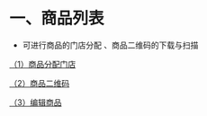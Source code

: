 # 一、商品列表

* 可进行商品的门店分配 、商品二维码的下载与扫描

[（1）商品分配门店](10001.md)

[（2）商品二维码](10002.md)

[（3）编辑商品](10003.md)
